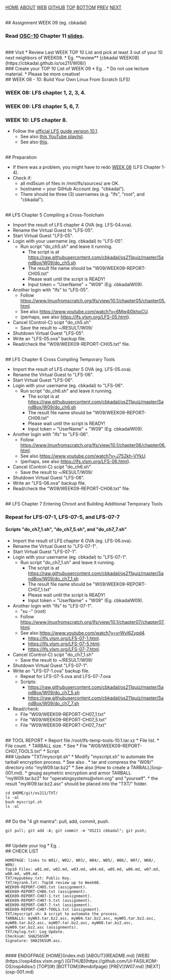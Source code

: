 ---
---

[HOME](index.md)
[ABOUT](README.md)
[WEB](https://osp4diss.vlsm.org/)
[GITHUB](https://github.com/UI-FASILKOM-OS/osp4diss/)
[TOP](#)
[BOTTOM](#endofpage)
[PREV](W07.md)
[NEXT](osp-001.md)

<br>
## Assignment WEEK 09 (eg. cbkadal) 

### Read [OSC-10](https://www.os-book.com/OS10/) Chapter 11 [slides](https://www.os-book.com/OS10/slide-dir/).

<br>
### Visit <https://os.vlsm.org/GitHubPages/>
* Review Last WEEK TOP 10 List and pick at least 3 out of your 10 next neighbors of WEEK08.
* Eg. **review** [cbkadal WEEK08](https://cbkadal.github.io/os211/W08/)

<br>
### Create your TOP 10 List of WEEK 09
* Eg. <https://cbkadal.github.io/os211/W09/>.
* Do not use lecture material.
* Please be more creative!

<br>
## WEEK 08 - 10: Build Your Own Linux From Scratch (LFS)

### WEEK 08: LFS chapter 1, 2, 3, 4.

### WEEK 09: LFS chapter 5, 6, 7.

### WEEK 10: LFS chapter 8.

* Follow the [official LFS guide version 10.1](https://www.linuxfromscratch.org/lfs/view/10.1/).
  * See also [this YouTube playlist](https://www.youtube.com/playlist?list=PLyc5xVO2uDsAlIkKBIGauDQ6LejoQovyL).
  * See also [this](https://lfs.vlsm.org/).

<br>
## Preparation

* If there was a problem, you might have to redo [WEEK 08](W08.md) (LFS Chapter 1-4).
* Check if:
  * all md5sum of files in /mnt/lfs/sources/ are OK.
  * hostname = your GitHub Account (eg. "cbkadal").
  * There should be three (3) usernames (e.g. "lfs", "root", and "cbkadal").

<br>
## LFS Chapter 5 Compiling a Cross-Toolchain

* Import the result of LFS chapter 4 OVA (eg. LFS-04.ova).
* Rename the Virtual Guest to "LFS-05".
* Start Virtual Guest "LFS-05".
* Login with your username (eg. cbkadal) to "LFS-05".
  * Run script "do_ch5.sh" and leave it running.
    * The script is at <https://raw.githubusercontent.com/cbkadal/os211quiz/master/SandBox/W09/do_ch5.sh>
    * The result file name should be "W09/WEEK09-REPORT-CH05.txt"
    * Please wait until the script is READY!
    * Input token = "UserName" + "W09" (Eg. cbkadalW09).
* Another login with "lfs" to "LFS-05".
  * Follow <https://www.linuxfromscratch.org/lfs/view/10.1/chapter05/chapter05.html>.
  * See also <https://www.youtube.com/watch?v=6Mw4l0khpCU>.
  * (perhaps, see also <https://lfs.vlsm.org/LFS-05.html>).
* Cancel (Control-C) scipt "do_ch5.sh"
  * Save the result to ~/RESULT/W09/
* Shutdown Virtual Guest "LFS-05".
* Write an "LFS-05.ova" backup file.
* Read/check the "W09/WEEK09-REPORT-CH05.txt" file.

<br>
## LFS Chapter 6 Cross Compiling Temporary Tools

* Import the result of LFS chapter 5 OVA (eg. LFS-05.ova).
* Rename the Virtual Guest to "LFS-06".
* Start Virtual Guest "LFS-06".
* Login with your username (eg. cbkadal) to "LFS-06".
  * Run script "do_ch6.sh" and leave it running.
    * The script is at <https://raw.githubusercontent.com/cbkadal/os211quiz/master/SandBox/W09/do_ch6.sh>
    * The result file name should be "W09/WEEK09-REPORT-CH06.txt"
    * Please wait until the script is READY!
    * Input token = "UserName" + "W09" (Eg. cbkadalW09).
* Another login with "lfs" to "LFS-06".
  * Follow <https://www.linuxfromscratch.org/lfs/view/10.1/chapter06/chapter06.html>.
  * See also <https://www.youtube.com/watch?v=J752kh-VYkU>.
  * (perhaps, see also <https://lfs.vlsm.org/LFS-06.html>).
* Cancel (Control-C) scipt "do_ch6.sh"
  * Save the result to ~/RESULT/W09/
* Shutdown Virtual Guest "LFS-06".
* Write an "LFS-06.ova" backup file.
* Read/check the "W09/WEEK09-REPORT-CH06.txt" file.

<br>
## LFS Chapter 7 Entering Chroot and Building Additional Temporary Tools

### Repeat for LFS-07-1, LFS-07-5, and LFS-07-7
#### Scripts "do_ch7_1.sh", "do_ch7_5.sh", and "do_ch7_7.sh"

* Import the result of LFS chapter 6 OVA (eg. LFS-06.ova).
* Rename the Virtual Guest to "LFS-07-1".
* Start Virtual Guest "LFS-07-1".
* Login with your username (eg. cbkadal) to "LFS-07-1".
  * Run script "do_ch7_1.sh" and leave it running.
    * The script is at <https://raw.githubusercontent.com/cbkadal/os211quiz/master/SandBox/W09/do_ch7_1.sh>
    * The result file name should be "W09/WEEK09-REPORT-CH07_1.txt"
    * Please wait until the script is READY!
    * Input token = "UserName" + "W09" (Eg. cbkadalW09).
* Another login with "lfs" to "LFS-07-1".
  * "su -" (root)
  * Follow <https://www.linuxfromscratch.org/lfs/view/10.1/chapter07/chapter07.html>.
  * See also <https://www.youtube.com/watch?v=yrWyl6Zypd4>.
    * <https://lfs.vlsm.org/LFS-07-1.html>.
    * <https://lfs.vlsm.org/LFS-07-5.html>.
    * <https://lfs.vlsm.org/LFS-07-7.html>.
* Cancel (Control-C) scipt "do_ch7_1.sh"
  * Save the result to ~/RESULT/W09/
* Shutdown Virtual Guest "LFS-07-1".
* Write an "LFS-07-1.ova" backup file.
  * Repeat for LFS-07-5.ova and LFS-07-7.ova
  * Scripts:
    * <https://raw.githubusercontent.com/cbkadal/os211quiz/master/SandBox/W09/do_ch7_5.sh>
    * <https://raw.githubusercontent.com/cbkadal/os211quiz/master/SandBox/W09/do_ch7_7.sh>
* Read/check:
  * File "W09/WEEK09-REPORT-CH07_1.txt"
  * File "W09/WEEK09-REPORT-CH07_5.txt"
  * File "W09/WEEK09-REPORT-CH07_7.txt"

<br>
## TOOL REPORT
* Report file /root/lfs-temp-tools-10.1.tar.xz
  * File list.
  * File count.
  * TARBALL size.
  * See <https://lfs.vlsm.org/LFS-07-7.html#exit-chroot>
  * File "W09/WEEK09-REPORT-CH07_TOOLS.txt"
  * Script <https://raw.githubusercontent.com/cbkadal/os211quiz/master/SandBox/W09/do_ch7_TOOLS.sh>

<br>
### Update "TXT/myscript.sh"
* Modify "myscript.sh" to automate the tarball encryption process.
* See also <https://cbkadal.github.io/os211/004.html>.
* tar and compress the "W09/" directory into "myW09.tar.bz2"
  * See also [How to create a TARBALL](osp-001.md).
* gnupg asymetric encryption and armor TARBALL "myW09.tar.bz2" for "operatingsystems@vlsm.org" and "yourself".
* the result "myW09.tar.bz2.asc" should be placed into the "TXT/" folder.

```
cd $HOME/git/os211/TXT/
ls -al
bash myscript.sh
ls -al

```



<br>
## Do the "4 git mantra": pull, add, commit, push.

```
git pull; git add -A; git commit -m "OS211 cbkadal"; git push;

```

<br>
## Update your log
* Eg. <https://cbkadal.github.io/os211/TXT/mylog.txt>.

<br>
## CHECK LIST

```
HOMEPAGE: links to W01/, W02/, W03/, W04/, W05/, W06/, W07/, W08/, W09/.
Top10 Files: w01.md, w02.md, w03.md, w04.md, w05.md, w06.md, w07.md, w08.md, w09.md.
TXT/mypubkey.txt: Public Key.
TXT/myrank.txt: Top10 review up to Week08.
WEEK09-REPORT-CH05.txt (assignment).
WEEK09-REPORT-CH06.txt (assignment).
WEEK09-REPORT-CH07-1.txt (assignment).
WEEK09-REPORT-CH07-5.txt (assignment).
WEEK09-REPORT-CH07-7.txt (assignment).
WEEK09-REPORT-CH07-TOOLS.txt (assignment).
TXT/myscript.sh: A script to automate the process.
TARBALLS: myW03.tar.bz2.asc, myW04.tar.bz2.asc, myW05.tar.bz2.asc, 
myW06.tar.bz2.asc, myW07.tar.bz2.asc, myW08.tar.bz2.asc, myW09.tar.bz2.asc (assignments).
TXT/mylog.txt: Log Update.
Checksum: SHA256SUM .
Signature: SHA256SUM.asc.

```

<br>
#### ENDOFPAGE
[HOME](index.md)
[ABOUT](README.md)
[WEB](https://osp4diss.vlsm.org/)
[GITHUB](https://github.com/UI-FASILKOM-OS/osp4diss/)
[TOP](#)
[BOTTOM](#endofpage)
[PREV](W07.md)
[NEXT](osp-001.md)
<br>

